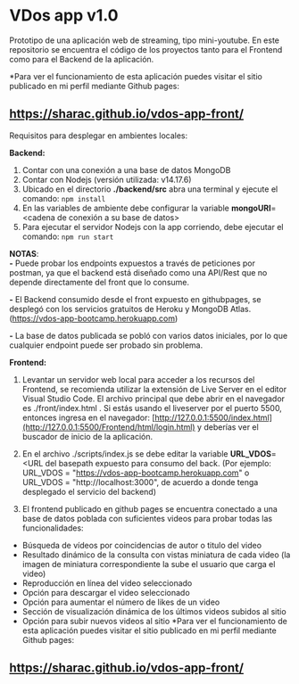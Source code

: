
# VDos app v1.0

Prototipo de una aplicación web de streaming, tipo mini-youtube.
En este repositorio se encuentra el código de los proyectos tanto para el Frontend como para el Backend de la aplicación.

*Para ver el funcionamiento de esta aplicación puedes visitar el sitio publicado en mi perfil mediante Github pages:
## https://sharac.github.io/vdos-app-front/
Requisitos para desplegar en ambientes locales:

**Backend:**
1.  Contar con una conexión a una base de datos MongoDB
2.  Contar con Nodejs (versión utilizada: v14.17.6)
3.  Ubicado en el directorio **./backend/src** abra una terminal y ejecute el comando: `npm install`
4.  En las variables de ambiente debe configurar la variable **mongoURI**=<cadena de conexión a su base de datos>
5.  Para ejecutar el servidor Nodejs con la app corriendo, debe ejecutar el comando: `npm run start`

**NOTAS**:  
**-** Puede probar los endpoints expuestos a través de peticiones por postman, ya que el backend está diseñado como una API/Rest que no depende directamente del front que lo consume.

**-** El Backend consumido desde el front expuesto en githubpages, se desplegó con los servicios gratuitos de Heroku y MongoDB Atlas.
    (https://vdos-app-bootcamp.herokuapp.com)
    
**-** La base de datos publicada se pobló con varios datos iniciales, por lo que cualquier endpoint puede ser probado sin problema.



**Frontend:**  
1. Levantar un servidor web local para acceder a los recursos del Frontend, se recomienda utilizar la extensión de Live Server en el editor Visual Studio Code. El archivo principal que debe abrir en el navegador es ./front/index.html . Si estás usando el liveserver por el puerto 5500, entonces ingresa en el navegador: [http://127.0.0.1:5500/index.html](http://127.0.0.1:5500/Frontend/html/login.html) y deberías ver el buscador de inicio de la aplicación.

2. En el archivo ./scripts/index.js se debe editar la variable **URL_VDOS**=<URL del basepath expuesto para consumo del back.
(Por ejemplo: URL_VDOS = "https://vdos-app-bootcamp.herokuapp.com" o URL_VDOS = "http://localhost:3000", de acuerdo a donde tenga desplegado el servicio del backend)
                                                                                 
3. El frontend publicado en github pages se encuentra conectado a una base de datos poblada con suficientes videos para probar todas las funcionalidades:
                                                                                 
- Búsqueda de vídeos por coincidencias de autor o titulo del video
- Resultado dinámico de la consulta con vistas miniatura de cada video (la imagen de miniatura correspondiente la sube el usuario que carga el video)
- Reproducción en línea del video seleccionado
- Opción para descargar el video seleccionado
- Opción para aumentar el número de likes de un video
- Sección de visualización dinámica de los últimos videos subidos al sitio
- Opción para subir nuevos videos al sitio
*Para ver el funcionamiento de esta aplicación puedes visitar el sitio publicado en mi perfil mediante Github pages:
## https://sharac.github.io/vdos-app-front/

